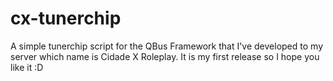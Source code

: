 # cx-tunerchip
A simple tunerchip script for the QBus Framework that I've developed to my server which name is Cidade X Roleplay.  It is my first release so I hope you like it :D
